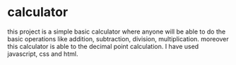# calculator
this project is a simple basic calculator where anyone will be able to do the basic operations like addition, subtraction, division, 
multiplication. moreover this calculator is able to the decimal point calculation. I have used javascript, css and html.
